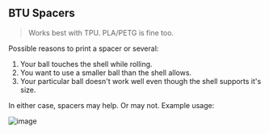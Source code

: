 ## BTU Spacers

> Works best with TPU. PLA/PETG is fine too.

Possible reasons to print a spacer or several:
1) Your ball touches the shell while rolling.
2) You want to use a smaller ball than the shell allows.
3) Your particular ball doesn't work well even though the shell supports it's size.

In either case, spacers may help. Or may not. Example usage:

![image](https://github.com/user-attachments/assets/94ac3a24-0efd-4e8f-8621-264f789c3312)
